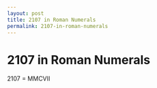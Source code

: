```yaml
---
layout: post
title: 2107 in Roman Numerals
permalink: 2107-in-roman-numerals
---
```


# 2107 in Roman Numerals

2107 = MMCVII
